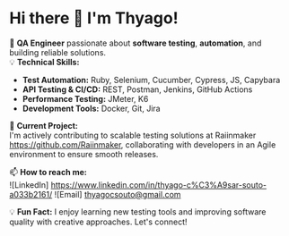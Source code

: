 # Hi there 👋 I'm Thyago!

🔧 **QA Engineer** passionate about **software testing**, **automation**, and building reliable solutions.  
💡 **Technical Skills:**  
- **Test Automation:** Ruby, Selenium, Cucumber, Cypress, JS, Capybara
- **API Testing & CI/CD:** REST, Postman, Jenkins, GitHub Actions  
- **Performance Testing:** JMeter, K6  
- **Development Tools:** Docker, Git, Jira

🚀 **Current Project:**  
I'm actively contributing to scalable testing solutions at Raiinmaker https://github.com/Raiinmaker, collaborating with developers in an Agile environment to ensure smooth releases.

📫 **How to reach me:**  
![LinkedIn] https://www.linkedin.com/in/thyago-c%C3%A9sar-souto-a033b2161/ 
![Email] thyagocsouto@gmail.com

💡 **Fun Fact:** I enjoy learning new testing tools and improving software quality with creative approaches. Let's connect!
